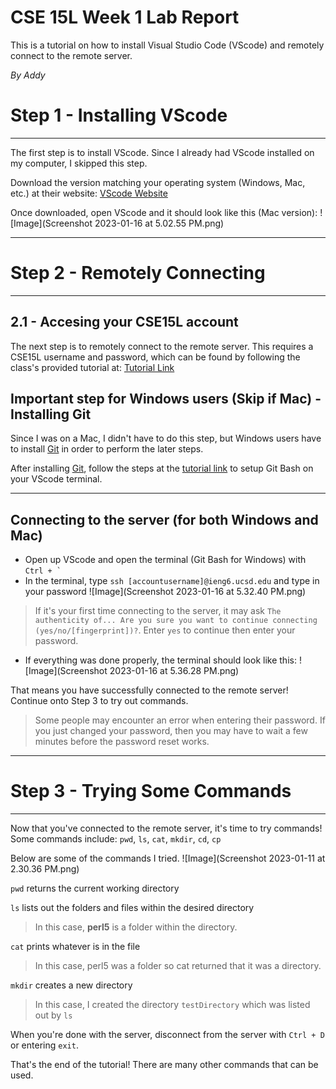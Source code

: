 # CSE 15L Week 1 Lab Report

This is a tutorial on how to install Visual Studio Code (VScode) and remotely connect to the remote server.

*By Addy*

# Step 1 - Installing VScode

---

The first step is to install VScode. Since I already had VScode installed on my computer, I skipped this step.

Download the version matching your operating system (Windows, Mac, etc.) at their website: [VScode Website](https://code.visualstudio.com/)

Once downloaded, open VScode and it should look like this (Mac version):
![Image](Screenshot 2023-01-16 at 5.02.55 PM.png)

---

# Step 2 - Remotely Connecting

---

## 2.1 - Accesing your CSE15L account
The next step is to remotely connect to the remote server. This requires a CSE15L username and password, which can be found by following the class's provided tutorial at: [Tutorial Link](https://docs.google.com/document/d/1hs7CyQeh-MdUfM9uv99i8tqfneos6Y8bDU0uhn1wqho/edit)

## Important step for Windows users (Skip if Mac) - Installing Git
Since I was on a Mac, I didn't have to do this step, but Windows users have to install [Git](https://gitforwindows.org/) in order to perform the later steps.

After installing [Git](https://gitforwindows.org/), follow the steps at the [tutorial link](https://stackoverflow.com/questions/42606837/how-do-i-use-bash-on-windows-from-the-visual-studio-code-integrated-terminal/50527994#50527994) to setup Git Bash on your VScode terminal.

---

## Connecting to the server (for both Windows and Mac)

* Open up VScode and open the terminal (Git Bash for Windows) with `` Ctrl + ` ``
* In the terminal, type `ssh [accountusername]@ieng6.ucsd.edu` and type in your password
![Image](Screenshot 2023-01-16 at 5.32.40 PM.png)
> If it's your first time connecting to the server, it may ask `The authenticity of... Are you sure you want to continue connecting (yes/no/[fingerprint])?`. Enter `yes` to continue then enter your password.
* If everything was done properly, the terminal should look like this:
![Image](Screenshot 2023-01-16 at 5.36.28 PM.png)

That means you have successfully connected to the remote server! Continue onto Step 3 to try out commands.

> Some people may encounter an error when entering their password. If you just changed your password, then you may have to wait a few minutes before the password reset works.

---

# Step 3 - Trying Some Commands

---

Now that you've connected to the remote server, it's time to try commands!
Some commands include: `pwd`, `ls`, `cat`, `mkdir`, `cd`, `cp`

Below are some of the commands I tried.
![Image](Screenshot 2023-01-11 at 2.30.36 PM.png)

`pwd` returns the current working directory

`ls` lists out the folders and files within the desired directory
> In this case, **perl5** is a folder within the directory. 

`cat` prints whatever is in the file
> In this case, perl5 was a folder so cat returned that it was a directory.

`mkdir` creates a new directory
> In this case, I created the directory `testDirectory` which was listed out by `ls`

When you're done with the server, disconnect from the server with `Ctrl + D` or entering `exit`.

That's the end of the tutorial! There are many other commands that can be used.
